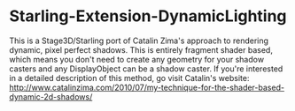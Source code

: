 Starling-Extension-DynamicLighting
==================================

This is a Stage3D/Starling port of Catalin Zima's approach to rendering dynamic, pixel perfect shadows. This is entirely fragment shader based, which means you don't need to create any geometry for your shadow casters and any DisplayObject can be a shadow caster. If you're interested in a detailed description of this method, go visit Catalin's website: http://www.catalinzima.com/2010/07/my-technique-for-the-shader-based-dynamic-2d-shadows/

